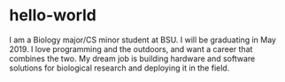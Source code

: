 # hello-world
I am a Biology major/CS minor student at BSU. I will be graduating in May 2019. I love programming and the outdoors, and want a career that combines the two. My dream job is building hardware and software solutions for biological research and deploying it in the field.
